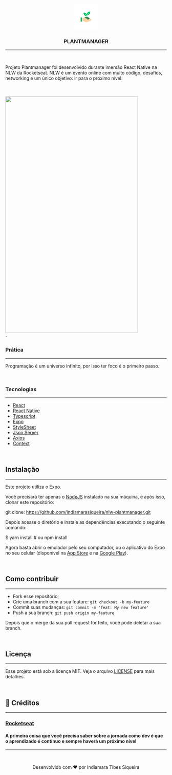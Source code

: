 
<p align="center" justifyContent='center' >
<img src="assets/adaptive-icon.png" 
width="80" height="80"/>
</p>

### <p align="center" >PLANTMANAGER</p>
---

<br>

Projeto Plantmanager foi desenvolvido durante imersão React Native na NLW da Rocketseat. NLW é um evento online com muito código, desafios, networking e um único objetivo: ir para o próximo nível.  

<br>
<br>


<img src="src/assets/plantmanager.gif" width="414" height="736"/>

<br>
-
<br>

### Prática
---
Programação é um universo infinito, por isso ter foco é o primeiro passo.

 <br>

### Tecnologias
---
* [React](https://pt-br.reactjs.org/)
* [React Native](https://reactnative.dev/)
* [Typescript](https://www.typescriptlang.org/)
* [Expo](https://expo.io/)
* [StyleSheet](https://reactnative.dev/docs/stylesheet)
* [Json Server](https://github.com/typicode/json-server)
* [Axios](https://github.com/axios/axios)
* [Context](https://pt-br.reactjs.org/docs/context.html)

 <br>

## Instalação
---

Este projeto utiliza o [Expo](https://expo.io/).

Você precisará ter apenas o [NodeJS](https://nodejs.org/en/) instalado na sua máquina, e após isso, clonar este repositório:

git clone: https://github.com/indiamarasiqueira/nlw-plantmanager.git

Depois acesse o diretório e instale as dependências executando o seguinte comando:

$ yarn install # ou npm install


Agora basta abrir o emulador pelo seu computador, ou o aplicativo do Expo no seu celular (disponível na [App Store](https://apps.apple.com/br/app/expo-client/id982107779) e na [Google Play](https://play.google.com/store/apps/details?id=host.exp.exponent&hl=pt_BR)).


<br>

## Como contribuir
---

- Fork esse repositório;
- Crie uma branch com a sua feature: `git checkout -b my-feature`
- Commit suas mudanças: `git commit -m 'feat: My new feature'`
- Push a sua branch: `git push origin my-feature`

Depois que o merge da sua pull request for feito, você pode deletar a sua branch.

<br>

## Licença
---
Esse projeto está sob a licença MIT. Veja o arquivo [LICENSE](LICENSE) para mais detalhes.

<br>

## 🤝 Créditos
---
### [Rocketseat](https://rocketseat.com.br/)
#### A primeira coisa que você precisa saber sobre a jornada como dev é que o aprendizado é contínuo e sempre haverá um próximo nível


---
<br>
<p align="center">
Desenvolvido com ❤️ por Indiamara Tibes Siqueira
</p>

